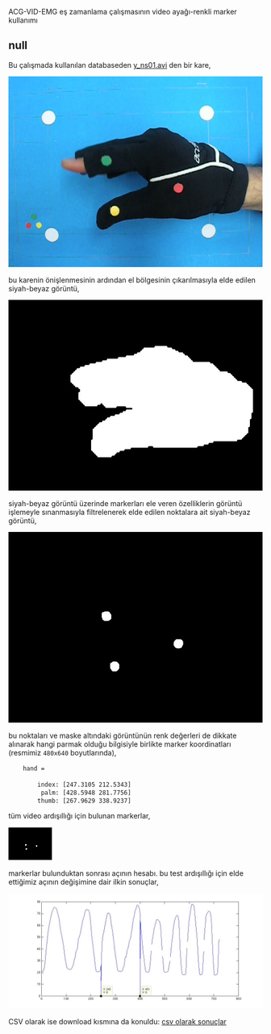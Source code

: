 ACG-VID-EMG eş zamanlama çalışmasının video ayağı-renkli marker kullanımı

## null

Bu çalışmada kullanılan databaseden [y_ns01.avi](https://github.com/downloads/19bal/heg/renkli_marker_alpha.csv) den bir kare,

![db](https://github.com/19bal/heg/raw/master/elhizi/img/db_marker_renkli.jpg)

bu karenin önişlenmesinin ardından el bölgesinin çıkarılmasıyla elde edilen siyah-beyaz görüntü,

![bw](https://github.com/19bal/heg/raw/master/elhizi/img/db_marker_renkli_bw.jpg)

siyah-beyaz görüntü üzerinde markerları ele veren özelliklerin görüntü işlemeyle sınanmasıyla filtrelenerek
elde edilen noktalara ait siyah-beyaz görüntü,

![points](https://github.com/19bal/heg/raw/master/elhizi/img/db_marker_renkli_points.jpg)

bu noktaları ve maske altındaki görüntünün renk değerleri de dikkate alınarak hangi parmak olduğu
bilgisiyle birlikte marker koordinatları (resmimiz `480x640` boyutlarında),

		hand =

			index: [247.3105 212.5343]
			 palm: [428.5948 281.7756]
			thumb: [267.9629 338.9237]

tüm video ardışıllığı için bulunan markerlar,

![markers](https://github.com/19bal/heg/raw/master/elhizi/img/db_marker_renkli_markers.gif)

markerlar bulunduktan sonrası açının hesabı. bu test ardışıllığı için elde ettiğimiz açının değişimine dair ilkin sonuçlar,

![alpha](https://github.com/19bal/heg/raw/master/elhizi/img/renkli_marker_alpha.jpg)

CSV olarak ise download kısmına da konuldu: [csv olarak sonuçlar](
https://github.com/downloads/19bal/heg/renkli_marker_alpha.csv)
